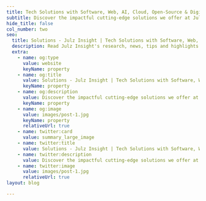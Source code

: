 ```yaml
---
title: Tech Solutions with Software, Web, AI, Cloud, Open-Source & Digital Transformation Expertise
subtitle: Discover the impactful cutting-edge solutions we offer at Julz Insight from Managed Open-Source Software to Digital Transformation and Tech Solutions
hide_title: false
col_number: two
seo:
  title: Solutions - Julz Insight | Tech Solutions with Software, Web, AI, Cloud, Open-Source & Digital Transformation Expertise
  description: Read Julz Insight's research, news, tips and highlights
  extra:
    - name: og:type
      value: website
      keyName: property
    - name: og:title
      value: Solutions - Julz Insight | Tech Solutions with Software, Web, AI, Cloud, Open-Source & Digital Transformation Expertise
      keyName: property
    - name: og:description
      value: Discover the impactful cutting-edge solutions we offer at Julz Insight from Managed Open-Source Software to Digital Transformation and Tech Solutions
      keyName: property
    - name: og:image
      value: images/post-1.jpg
      keyName: property
      relativeUrl: true
    - name: twitter:card
      value: summary_large_image
    - name: twitter:title
      value: Solutions - Julz Insight | Tech Solutions with Software, Web, AI, Cloud, Open-Source & Digital Transformation Expertise
    - name: twitter:description
      value: Discover the impactful cutting-edge solutions we offer at Julz Insight from Managed Open-Source Software to Digital Transformation and Tech Solutions
    - name: twitter:image
      value: images/post-1.jpg
      relativeUrl: true
layout: blog

---
```

